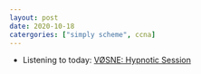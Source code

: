 ```yaml
---
layout: post
date: 2020-10-18
catergories: ["simply scheme", ccna]
---
```


- Listening to today: [VØSNE: Hypnotic Session](https://youtu.be/IvflPFtz-zs)